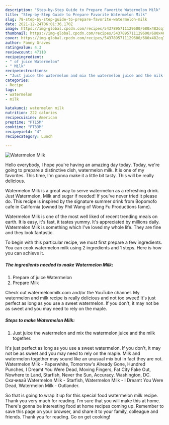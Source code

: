 ```yaml
---
description: "Step-by-Step Guide to Prepare Favorite Watermelon Milk"
title: "Step-by-Step Guide to Prepare Favorite Watermelon Milk"
slug: 78-step-by-step-guide-to-prepare-favorite-watermelon-milk
date: 2021-12-24T06:01:36.170Z
image: https://img-global.cpcdn.com/recipes/5437895711129600/680x482cq70/watermelon-milk-recipe-main-photo.jpg
thumbnail: https://img-global.cpcdn.com/recipes/5437895711129600/680x482cq70/watermelon-milk-recipe-main-photo.jpg
cover: https://img-global.cpcdn.com/recipes/5437895711129600/680x482cq70/watermelon-milk-recipe-main-photo.jpg
author: Fanny Graves
ratingvalue: 4.3
reviewcount: 47110
recipeingredient:
- " of juice Watermelon"
- " Milk"
recipeinstructions:
- "Just juice the watermelon and mix the watermelon juice and the milk together."
categories:
- Recipe
tags:
- watermelon
- milk

katakunci: watermelon milk 
nutrition: 222 calories
recipecuisine: American
preptime: "PT15M"
cooktime: "PT33M"
recipeyield: "4"
recipecategory: Lunch

---
```



![Watermelon Milk](https://img-global.cpcdn.com/recipes/5437895711129600/680x482cq70/watermelon-milk-recipe-main-photo.jpg)

Hello everybody, I hope you're having an amazing day today. Today, we're going to prepare a distinctive dish, watermelon milk. It is one of my favorites. This time, I'm gonna make it a little bit tasty. This will be really delicious.

Watermelon Milk is a great way to serve watermelon as a refreshing drink. Just Watermelon, Milk and sugar if needed! If you&#39;ve never tried it please do. This recipe is inspired by the signature summer drink from Bopomofo cafe in California (owned by Phil Wang of Wong Fu Productions fame).

Watermelon Milk is one of the most well liked of recent trending meals on earth. It is easy, it's fast, it tastes yummy. It's appreciated by millions daily. Watermelon Milk is something which I've loved my whole life. They are fine and they look fantastic.


To begin with this particular recipe, we must first prepare a few ingredients. You can cook watermelon milk using 2 ingredients and 1 steps. Here is how you can achieve it.

<!--inarticleads1-->

##### The ingredients needed to make Watermelon Milk:

1. Prepare  of juice Watermelon
1. Prepare  Milk


Check out watermelonmilk.com and/or the YouTube channel. My watermelon and milk recipe is really delicious and not too sweet! It&#39;s just perfect as long as you use a sweet watermelon. If you don&#39;t, it may not be as sweet and you may need to rely on the maple. 

<!--inarticleads2-->

##### Steps to make Watermelon Milk:

1. Just juice the watermelon and mix the watermelon juice and the milk together.


It&#39;s just perfect as long as you use a sweet watermelon. If you don&#39;t, it may not be as sweet and you may need to rely on the maple. Milk and watermelon together may sound like an unusual mix but in fact they are not. Watermelon Milk - Paperwhite, Tomorrow&#39;s Already Gone, Hundred Punches, I Dreamt You Were Dead, Moving Fingers, Fat City Fake Out, Nowhere to Land, Starfish, Never the Sun, Accuracy. Washington, DC. Скачивай Watermelon Milk - Starfish, Watermelon Milk - I Dreamt You Were Dead, Watermelon Milk - Outlander. 

So that is going to wrap it up for this special food watermelon milk recipe. Thank you very much for reading. I'm sure that you will make this at home. There's gonna be interesting food at home recipes coming up. Remember to save this page on your browser, and share it to your family, colleague and friends. Thank you for reading. Go on get cooking!
